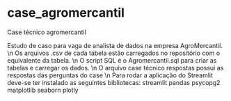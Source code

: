 # case_agromercantil
Case técnico agromercantil

Estudo de caso para vaga de analista de dados na empresa AgroMercantil. \n
Os arquivos .csv de cada tabela estão carregados no repositório com o equivalente da tabela. \n
O script SQL é o Agromercantil.sql para criar as tabelas e carregar os dados. \n
O arquivo case técnico respostas possui as respostas das perguntas do case \n
Para rodar a aplicação do Streamlit deve-se ter instalado as seguintes bibliotecas: streamlit pandas psycopg2 matplotlib seaborn plotly
